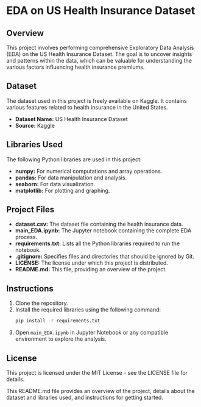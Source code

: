 # EDA on US Health Insurance Dataset

## Overview
This project involves performing comprehensive Exploratory Data Analysis (EDA) on the US Health Insurance Dataset. The goal is to uncover insights and patterns within the data, which can be valuable for understanding the various factors influencing health insurance premiums.

## Dataset
The dataset used in this project is freely available on Kaggle. It contains various features related to health insurance in the United States.

- **Dataset Name:** US Health Insurance Dataset
- **Source:** Kaggle

## Libraries Used
The following Python libraries are used in this project:

- **numpy:** For numerical computations and array operations.
- **pandas:** For data manipulation and analysis.
- **seaborn:** For data visualization.
- **matplotlib:** For plotting and graphing.

## Project Files
- **dataset.csv:** The dataset file containing the health insurance data.
- **main_EDA.ipynb:** The Jupyter notebook containing the complete EDA process.
- **requirements.txt:** Lists all the Python libraries required to run the notebook.
- **.gitignore:** Specifies files and directories that should be ignored by Git.
- **LICENSE:** The license under which this project is distributed.
- **README.md:** This file, providing an overview of the project.

## Instructions
1. Clone the repository.
2. Install the required libraries using the following command:
    ```bash
    pip install -r requirements.txt
    ```
3. Open `main_EDA.ipynb` in Jupyter Notebook or any compatible environment to explore the analysis.

## License
This project is licensed under the MIT License - see the LICENSE file for details.

This README.md file provides an overview of the project, details about the dataset and libraries used, and instructions for getting started.
